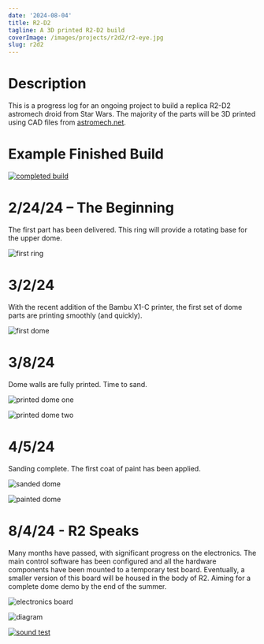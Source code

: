 ```yaml
---
date: '2024-08-04'
title: R2-D2
tagline: A 3D printed R2-D2 build
coverImage: /images/projects/r2d2/r2-eye.jpg
slug: r2d2
---
```


# Description

This is a progress log for an ongoing project to build a replica R2-D2 astromech droid from Star Wars. The majority of the parts will be 3D printed using CAD files from [astromech.net](https://astromech.net/).

# Example Finished Build

[![completed build](https://img.youtube.com/vi/FfqWMlzzy4M/0.jpg)](https://www.youtube.com/watch?v=FfqWMlzzy4M)

# 2/24/24 – The Beginning

The first part has been delivered. This ring will provide a rotating base for the upper dome.

![first ring](/images/projects/r2d2/first_ring.jpg)

# 3/2/24

With the recent addition of the Bambu X1-C printer, the first set of dome parts are printing smoothly (and quickly).

![first dome](/images/projects/r2d2/first_dome.jpg)

# 3/8/24

Dome walls are fully printed. Time to sand.

![printed dome one](/images/projects/r2d2/printed_dome0.jpg)

![printed dome two](/images/projects/r2d2/printed_dome1.jpg)

# 4/5/24

Sanding complete. The first coat of paint has been applied.

![sanded dome](/images/projects/r2d2/sanded_dome.jpg)

![painted dome](/images/projects/r2d2/painted_dome.jpg)

# 8/4/24 - R2 Speaks

Many months have passed, with significant progress on the electronics. The main control software has been configured and all the hardware components have been mounted to a temporary test board. Eventually, a smaller version of this board will be housed in the body of R2. Aiming for a complete dome demo by the end of the summer.

![electronics board](/images/projects/r2d2/test_board.jpg)

![diagram](/images/projects/r2d2/board_diagram.jpg)

[![sound test](https://img.youtube.com/vi/9mPdMQBfx0I/0.jpg)](https://www.youtube.com/watch?v=9mPdMQBfx0I)
